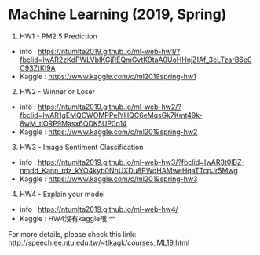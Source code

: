 # Machine Learning (2019, Spring) 

1. HW1 - PM2.5 Prediction  
- info : <https://ntumlta2019.github.io/ml-web-hw1/?fbclid=IwAR2zKdPWLVbIKGjREQmGvtK9taA0UoHHnjZIAf_3eLTzarB6e0C93ZtKI9A>  
- Kaggle : <https://www.kaggle.com/c/ml2019spring-hw1> 

2. HW2 - Winner or Loser  
- info : https://ntumlta2019.github.io/ml-web-hw2/?fbclid=IwAR1gEMQCWOMPPelYHQC6eMqsGk7Kmt49k-8wM_tlORP9Masx6QDK5UP0o14  
- Kaggle : https://www.kaggle.com/c/ml2019spring-hw2  

3. HW3 - Image Sentiment Classification  
- info : https://ntumlta2019.github.io/ml-web-hw3/?fbclid=IwAR3t0lBZ-nmdd_Kann_tdz_kYO4kyb0NhUXDu8PWdHAMweHqaTTcpJr5Mwg  
- Kaggle : https://www.kaggle.com/c/ml2019spring-hw3  

4. HW4 - Explain your model  
- info : https://ntumlta2019.github.io/ml-web-hw4/  
- Kaggle : HW4沒有kaggle哦 ^^  


For more details, please check this link:  
http://speech.ee.ntu.edu.tw/~tlkagk/courses_ML19.html
